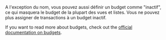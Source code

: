 A l'exception du nom, vous pouvez aussi définir un budget comme "inactif", ce qui masquera le budget de la plupart des vues et listes. Vous ne pouvez plus assigner de transactions à un budget inactif.

If you want to read more about budgets, check out the [official documentation on budgets](https://docs.firefly-iii.org/concepts/budgets).
